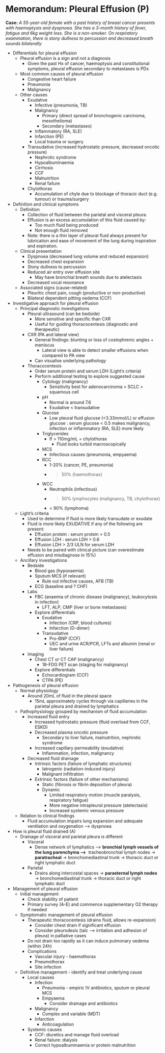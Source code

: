 # Memorandum: Pleural Effusion (P)

**Case:** *A 55-year-old female with a past history of breast cancer presents with haemoptysis and dyspnoea. She has a 3-month history of fever, fatigue and 6kg weight loss. She is a non-smoker. On respiratory examination, there is stony dullness to percussion and decreased breath sounds bilaterally*

- Differentials for pleural effusion
    - Pleural effusion is a sign and not a diagnosis
        - Given the past Hx of cancer, haemoptysis and constitutional symptoms, pleural effusion secondary to metastases is PDx
    - Most common causes of pleural effusion
        - Congestive heart failure
        - Pneumonia
        - Malignancy
    - Other causes
        - Exudative
            - Infective (pneumonia, TB)
            - Malignancy
                - Primary (direct spread of bronchogenic carcinoma, mesothelioma)
                - Secondary (metastases)
            - Inflammatory (RA, SLE)
            - Infarction (PE)
            - Local trauma or surgery
        - Transudative (increased hydrostatic pressure, decreased oncotic pressure)
            - Nephrotic syndrome
            - Hypoalbuminaemia
            - Cirrhosis
            - CCF
            - Malnutrition
            - Renal failure
        - Chylothorax
            - Accumulation of chyle due to blockage of thoracic duct (e.g. tumour) or trauma/surgery
- Definition and clinical symptoms
    - Definition
        - Collection of fluid between the parietal and visceral pleura.
        - Effusion is an excess accumulation of this fluid caused by:
            - Too much fluid being produced
            - Not enough fluid removed
        - Note: there is a thin layer of pleural fluid  always present for lubrication and ease of movement of the lung during inspiration and expiration.
    - Clinical presentation
        - Dyspnoea (decreased lung volume and reduced expansion)
        - Decreased chest expansion
        - Stony dullness to percussion
        - Reduced air entry over effusion site
            - May have bronchial breath sounds due to atelectasis
        - Decreased vocal resonance
    - Associated signs (cause-related)
        - Pleuritic chest pain, cough (productive or non-productive)
        - Bilateral dependent pitting oedema (CCF)
- Investigative approach for pleural effusion
    - Principal diagnostic investigations
        - Pleural ultrasound (can be bedside)
            - More sensitive and specific than CXR
            - Useful for guiding thoracocentesis (diagnostic and therapeutic)
        - CXR (PA and lateral view)
            - General findings: blunting or loss of costophrenic angles + meniscus
                - Lateral view is able to detect smaller effusions when compared to PA view
            - Can visualise underlying pathology
        - Thoracocentesis
            - Order serum protein and serum LDH (Light’s criteria)
            - Perform additional testing to explore suggested cause
                - Cytology (malignancy)
                    - Sensitivity best for adenocarcinoma > SCLC > squamous cell
                - pH
                    - Normal is around 7.6
                    - Exudative < transudative
                - Glucose
                    - Low pleural fluid glucose (<3.33mmol/L) or effusion glucose : serum glucose < 0.5 makes malignancy, infection or inflammatory (RA, SLE) more likely
                - Triglycerides
                    - If > 110mg/mL = chylothorax
                        - Fluid looks turbid macroscopically
                - MCS
                    - Infectious causes (pneumonia, empyaema)
                - RCC
                    - 1-20% (cancer, PE, pneumonia)
                    - >50% (haemothorax)
                - WCC
                    - Neutrophils (infectious)
                    - >50% lymphocytes (malignancy, TB, chylothorax)
                    - < 90% (lymphoma)
    - Light’s criteria
        - Used to determine if fluid is more likely transudate or exudate
        - Fluid is more likely EXUDATIVE if any of the following  are present:
            - Effusion protein : serum protein > 0.5
            - Effusion LDH : serum LDH > 0.6
            - Effusion LDH > 2/3 ULN for serum LDH
        - Needs to be paired with clinical picture (can overestimate effusion and misdiagnose in 15%)
    - Ancillary investigations
        - Bedside
            - Blood gas (hypoxaemia)
            - Sputum MCS (if relevant)
                - Rule out infective causes, AFB (TB)
            - ECG (baseline and ? CHF)
        - Labs
            - FBC (anaemia of chronic disease (malignancy), leukocytosis in infection)
                - LFT, ALP, CMP (liver or bone metastases)
            - Explore differentials
                - Exudative
                    - Infection (CRP, blood cultures)
                    - Infarction (D-dimer)
                - Transudative
                    - Pro-BNP (CCF)
                    - UEC and urine ACR/PCR, LFTs and albumin (renal or liver failure)
        - Imaging
            - Chest CT or CT CAP (malignancy)
                - 18-FDG PET scan (staging for malignancy)
            - Explore differentials
                - Echocardiogram (CCF)
                - CTPA (PE)
- Pathogenesis of pleural effusion
    - Normal physiology
        - Around 20mL of fluid in the pleural space
            - 15mL approximately cycles through via capillaries in the parietal pleura and drained by lymphatics
    - Pathophysiology grouped by mechanism of fluid accumulation
        - Increased fluid entry
            - Increased hydrostatic pressure (fluid overload from CCF, ESKD)
            - Decreased plasma oncotic pressure
                - Secondary to liver failure, malnutrition, nephrotic syndrome
            - Increased capillary permeability (exudative)
                - Inflammation, infection, malignancy
        - Decreased fluid drainage
            - Intrinsic factors (failure of lymphatic structures)
                - Iatrogenic (radiation-induced injury)
                - Malignant infiltration
            - Extrinsic factors (failure of other mechanisms)
                - Static (fibrosis or fibrin deposition of pleura)
                - Dynamic
                    - Limited respiratory motion (muscle paralysis, respiratory fatigue)
                    - More negative intrapleural pressure (atelectasis)
                    - Increased systemic venous pressure
    - Relation to clinical findings
        - Fluid accumulation impairs lung expansion and adequate ventilation and oxygenation —> dyspnoea
- How is pleural fluid drained (A)
    - Drainage of visceral and parietal pleura is different
        - Visceral
            - Dense network of lymphatics —> **bronchial lymph vessels of the lung parenchyma —>**  tracheobronchial lymph nodes → **paratracheal** → bronchomediastinal trunk → thoracic duct or right lymphatic duct
        - Parietal
            - Drains along intercostal spaces → **parasternal lymph nodes** → bronchomediastinal trunk → thoracic duct or right lymphatic duct
- Management of pleural effusion
    - Initial management
        - Check stability of patient
        - Primary survey (A-E) and commence supplementary O2 therapy if needed
    - Symptomatic management of pleural effusion
        - Therapeutic thoracocentesis (drains fluid, allows re-expansion)
            - Consider chest drain if significant effusion
            - Consider pleurodesis (talc —> irritation and adhesion of pleura) in palliative cases
        - Do not drain too rapidly as it can induce pulmonary oedema (within 24h)
        - Complications
            - Vascular injury - haemothorax
            - Pneumothorax
            - Site infection
    - Definitive management - identify and treat underlying cause
        - Local causes
            - Infection
                - Pneumonia - empiric IV antibiotics, sputum or pleural MCS
                - Empyaema
                    - Consider drainage and antibiotics
            - Malignancy
                - Complex and variable (MDT)
            - Infarction
                - Anticoagulation
        - Systemic causes
            - CCF: diuretics and manage fluid overload
            - Renal failure: dialysis
            - Correct hypoalbuminaemia or protein malnutrition